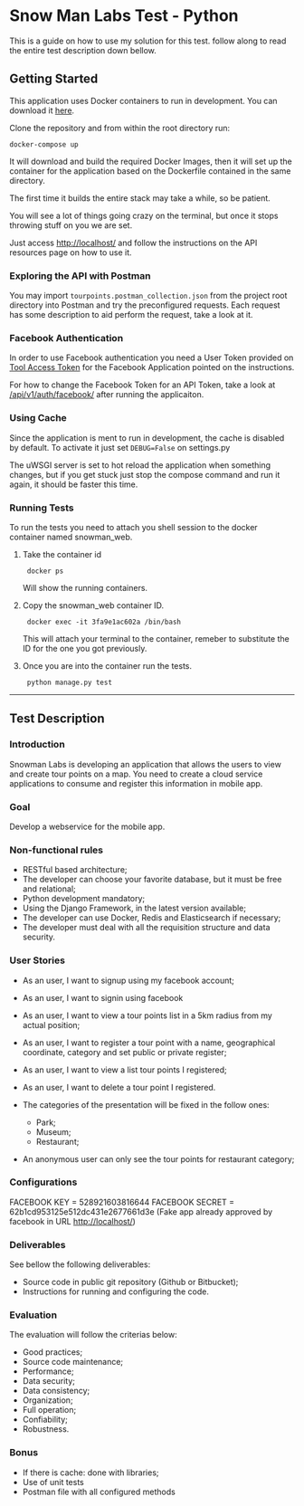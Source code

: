 # Snow Man Labs Test - Python

This is a guide on how to use my solution for this test. follow along to read the entire test description down bellow.

## Getting Started

This application uses Docker containers to run in development. You can download it [here](https://www.docker.com).

Clone the repository and from within the root directory run:

    docker-compose up

It will download and build the required Docker Images, then it will set up the container for the application based on the Dockerfile contained in the same directory.

The first time it builds the entire stack may take a while, so be patient.

You will see a lot of things going crazy on the terminal, but once it stops throwing stuff on you we are set.

Just access [http://localhost/](http://localhost/) and follow the instructions on the API resources page on how to use it.

### Exploring the API with Postman

You may import `tourpoints.postman_collection.json` from the project root directory into Postman and try the preconfigured requests.
Each request has some description to aid perform the request, take a look at it.


### Facebook Authentication

In order to use Facebook authentication you need a User Token provided on [Tool Access Token](https://developers.facebook.com/tools/accesstoken/) for the Facebook Application pointed on the instructions.

For how to change the Facebook Token for an API Token, take a look at [/api/v1/auth/facebook/](http://localhost/api/v1/auth/facebook/) after running the applicaiton.

### Using Cache

Since the application is ment to run in development, the cache is disabled by default. To activate it just set `DEBUG=False` on settings.py

The uWSGI server is set to hot reload the application when something changes, but if you get stuck just stop the compose command and run it again, it should be faster this time.

### Running Tests

To run the tests you need to attach you shell session to the docker container named snowman_web.

1. Take the container id

        docker ps
    Will show the running containers.

2. Copy the snowman_web container ID.

        docker exec -it 3fa9e1ac602a /bin/bash
    This will attach your terminal to the container, remeber to substitute the ID for the one you got previously.

3. Once you are into the container run the tests.

        python manage.py test

---

## Test Description

### Introduction

Snowman Labs is developing an application that allows the users to view and create tour points on a map. You need to create a cloud service applications to consume and register this information in mobile app.

### Goal

Develop a webservice for the mobile app.

### Non-functional rules

* RESTful based architecture;
* The developer can choose your favorite database, but it must be free and relational;
* Python development mandatory;
* Using the Django Framework, in the latest version available;
* The developer can use Docker, Redis and Elasticsearch if necessary;
* The developer must deal with all the requisition structure and data security.

### User Stories

* As an user, I want to signup using my facebook account;
* As an user, I want to signin using facebook
* As an user, I want to view a tour points list in a 5km radius from my actual position;
* As an user, I want to register a tour point with a name, geographical coordinate, category and set public or private register;
* As an user, I want to view a list tour points I registered;
* As an user, I want to delete a tour point I registered.
* The categories of the presentation will be fixed in the follow ones:

  * Park;
  * Museum;
  * Restaurant;

* An anonymous user can only see the tour points for restaurant category;

### Configurations

FACEBOOK KEY = 528921603816644
FACEBOOK SECRET = 62b1cd953125e512dc431e2677661d3e
(Fake app already approved by facebook in URL [http://localhost/](http://localhost/))

### Deliverables

See bellow the following deliverables:

* Source code in public git repository (Github or Bitbucket);
* Instructions for running and configuring the code.

### Evaluation

The evaluation will follow the criterias below:

* Good practices;
* Source code maintenance;
* Performance;
* Data security;
* Data consistency;
* Organization;
* Full operation;
* Confiability;
* Robustness.

### Bonus

* If there is cache: done with libraries;
* Use of unit tests
* Postman file with all configured methods
